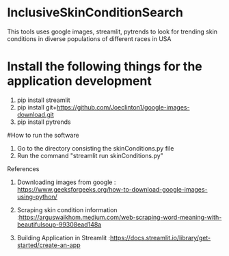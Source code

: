# InclusiveSkinConditionSearch
This tools uses google images, streamlit, pytrends to look for trending skin conditions in diverse populations of different races in USA


# Install the following things for the application development
1. pip install streamlit            
2. pip install git+https://github.com/Joeclinton1/google-images-download.git
3. pip install pytrends

#How to run the software
1. Go to the directory consisting the skinConditions.py file
2. Run the command "streamlit run skinConditions.py"

References

1. Downloading images from google : https://www.geeksforgeeks.org/how-to-download-google-images-using-python/

2. Scraping skin condition information :https://arguswaikhom.medium.com/web-scraping-word-meaning-with-beautifulsoup-99308ead148a

3. Building Application in Streamlit :https://docs.streamlit.io/library/get-started/create-an-app

